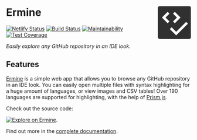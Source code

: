 # Ermine  <a href="https://ermine.netlify.com"><img src="https://raw.githubusercontent.com/JanMalch/ermine/master/.github/SOCIAL_PREVIEW/ermine-logo-141x141.png" width="90" height="90" align="right"></a>  

[![Netlify Status](https://api.netlify.com/api/v1/badges/f2357bcb-5919-4809-96a2-5770e88d97db/deploy-status)](https://app.netlify.com/sites/ermine/deploys)
[![Build Status](https://travis-ci.org/JanMalch/ermine.svg?branch=master)](https://travis-ci.org/JanMalch/ermine)
[![Maintainability](https://api.codeclimate.com/v1/badges/b04281b3b88c9a655db5/maintainability)](https://codeclimate.com/github/JanMalch/ermine)
[![Test Coverage](https://api.codeclimate.com/v1/badges/b04281b3b88c9a655db5/test_coverage)](https://codeclimate.com/github/JanMalch/ermine) 
  
<i>Easily explore any GitHub repository in an IDE look.</i>

## Features

[Ermine](https://ermine.netlify.com/) is a simple web app that allows you to browse any GitHub repository in an IDE look.
You can easily open multiple files with syntax highlighting for a huge amount of languages, or view images and CSV tables!
Over 190 languages are supported for highlighting, with the help of [Prism.js](https://prismjs.com/).

Check out the source code:

[![Explore on Ermine](https://img.shields.io/badge/Explore%20with-Ermine-blue)](https://ermine.netlify.com/view?url=JanMalch/ermine).

Find out more in the [complete documentation](https://janmalch.github.io/ermine/).
